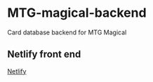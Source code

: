 # MTG-magical-backend
Card database backend for MTG Magical



## Netlify front end
[Netlify](https://mtg-magical.netlify.com/)
